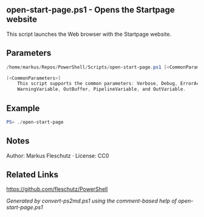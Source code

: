 ## open-start-page.ps1 - Opens the Startpage website

This script launches the Web browser with the Startpage website.

## Parameters
```powershell
/home/markus/Repos/PowerShell/Scripts/open-start-page.ps1 [<CommonParameters>]

[<CommonParameters>]
    This script supports the common parameters: Verbose, Debug, ErrorAction, ErrorVariable, WarningAction, 
    WarningVariable, OutBuffer, PipelineVariable, and OutVariable.
```

## Example
```powershell
PS> ./open-start-page

```

## Notes
Author: Markus Fleschutz · License: CC0

## Related Links
https://github.com/fleschutz/PowerShell

*Generated by convert-ps2md.ps1 using the comment-based help of open-start-page.ps1*
